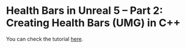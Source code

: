 # Health Bars in Unreal 5 – Part 2: Creating Health Bars (UMG) in C++

You can check the tutorial [here](https://dev.epicgames.com/community/learning/tutorials/EPq2/unreal-engine-health-bars-in-unreal-5-part-2-creating-health-bars-umg-in-c).
